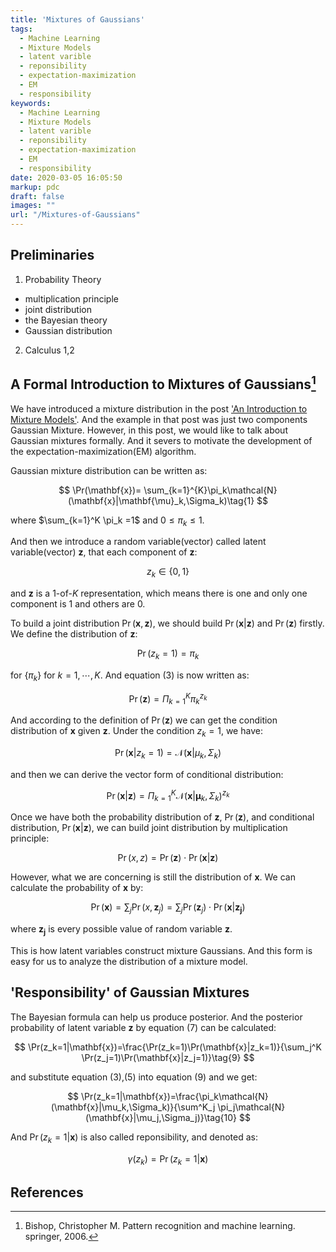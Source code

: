 ```yaml
---
title: 'Mixtures of Gaussians'
tags:
  - Machine Learning
  - Mixture Models
  - latent varible
  - reponsibility
  - expectation-maximization
  - EM
  - responsibility
keywords:
  - Machine Learning
  - Mixture Models
  - latent varible
  - reponsibility
  - expectation-maximization
  - EM
  - responsibility
date: 2020-03-05 16:05:50
markup: pdc
draft: false
images: ""
url: "/Mixtures-of-Gaussians"
---
```


## Preliminaries
1. Probability Theory
  - multiplication principle
  - joint distribution
  - the Bayesian theory
  - Gaussian distribution
2. Calculus 1,2


## A Formal Introduction to Mixtures of Gaussians[^1]

We have introduced a mixture distribution in the post ['An Introduction to Mixture Models'](). And the example in that post was just two components Gaussian Mixture. However, in this post, we would like to talk about Gaussian mixtures formally. And it severs to motivate the development of the expectation-maximization(EM) algorithm.

Gaussian mixture distribution can be written as:

$$
\Pr(\mathbf{x})= \sum_{k=1}^{K}\pi_k\mathcal{N}(\mathbf{x}|\mathbf{\mu}_k,\Sigma_k)\tag{1}
$$

where $\sum_{k=1}^K \pi_k =1$ and $0\leq \pi_k\leq 1$.

And then we introduce a random variable(vector) called latent variable(vector) $\mathbf{z}$, that each component of $\mathbf{z}$:

$$
z_k\in\{0,1\}\tag{2}
$$

and $\mathbf{z}$ is a $1$-of-$K$ representation, which means there is one and only one component is $1$ and others are $0$. 

To build a joint distribution $\Pr(\mathbf{x},\mathbf{z})$, we should build $\Pr(\mathbf{x}|\mathbf{z})$ and $\Pr(\mathbf{z})$ firstly. We define the distribution of $\mathbf{z}$:

$$
\Pr(z_k=1)=\pi_k\tag{3}
$$

for $\{\pi_k\}$ for $k=1,\cdots,K$. And equation (3) is now written as:

$$
\Pr(\mathbf{z}) = \Pi_{k=1}^K \pi_k^{z_k}\tag{4}
$$

And according to the definition of $\Pr(\mathbf{z})$ we can get the condition distribution of $\mathbf{x}$ given $\mathbf{z}$. Under the condition $z_k=1$, we have:

$$
\Pr(\mathbf{x}|z_k=1)=\mathcal{N}(\mathbf{x}|\mu_k,\Sigma_k)\tag{5}
$$

and then we can derive the vector form of conditional distribution:

$$
\Pr(\mathbf{x}|\mathbf{z})=\Pi_{k=1}^{K}\mathcal{N}(\mathbf{x}|\mathbf{\mu}_k,\Sigma_k)^{z_k}\tag{6}
$$

Once we have both the probability distribution of $\mathbf{z}$, $\Pr(\mathbf{z})$, and conditional distribution, $\Pr(\mathbf{x}|\mathbf{z})$, we can build joint distribution by multiplication principle:

$$
\Pr(x,z) = \Pr(\mathbf{z})\cdot \Pr(\mathbf{x}|\mathbf{z})\tag{7}
$$

However, what we are concerning is still the distribution of $\mathbf{x}$. We can calculate the probability of $\mathbf{x}$ by:

$$
\Pr(\mathbf{x}) = \sum_{j}\Pr(x,\mathbf{z}_j) = \sum_{j}\Pr(\mathbf{z}_j)\cdot \Pr(\mathbf{x}|\mathbf{z_j})\tag{8}
$$

where $\mathbf{z_j}$ is every possible value of random variable $\mathbf{z}$.

This is how latent variables construct mixture Gaussians. And this form is easy for us to analyze the distribution of a mixture model.

## 'Responsibility' of Gaussian Mixtures

The Bayesian formula can help us produce posterior. And the posterior probability of latent variable $\mathbf{z}$ by equation (7) can be calculated:

$$
\Pr(z_k=1|\mathbf{x})=\frac{\Pr(z_k=1)\Pr(\mathbf{x}|z_k=1)}{\sum_j^K \Pr(z_j=1)\Pr(\mathbf{x}|z_j=1)}\tag{9}
$$

and substitute equation (3),(5) into equation (9) and we get:

$$
\Pr(z_k=1|\mathbf{x})=\frac{\pi_k\mathcal{N}(\mathbf{x}|\mu_k,\Sigma_k)}{\sum^K_j \pi_j\mathcal{N}(\mathbf{x}|\mu_j,\Sigma_j)}\tag{10}
$$

And $\Pr(z_k=1|\mathbf{x})$ is also called reponsibility, and denoted as:

$$
\gamma(z_k)=\Pr(z_k=1|\mathbf{x})\tag{11}
$$


## References

[^1]: Bishop, Christopher M. Pattern recognition and machine learning. springer, 2006.